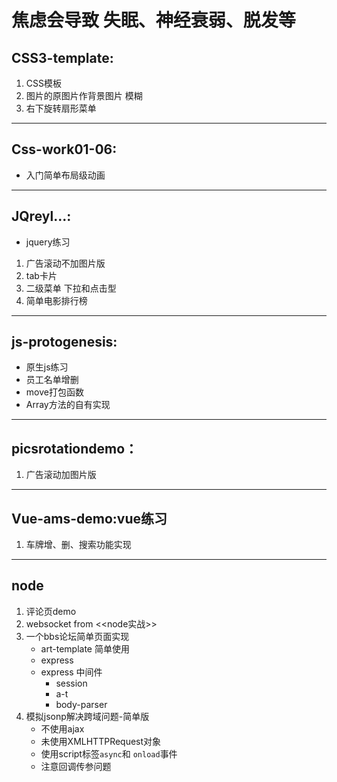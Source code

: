 # 焦虑会导致 失眠、神经衰弱、脱发等
## CSS3-template:
   1. CSS模板
   2. 图片的原图片作背景图片 模糊
   3. 右下旋转扇形菜单
---
##  Css-work01-06:
   - 入门简单布局级动画
---
## JQreyl...:
   - jquery练习
   1. 广告滚动不加图片版
   2. tab卡片
   3. 二级菜单 下拉和点击型
   4. 简单电影排行榜
---
##  js-protogenesis:
   - 原生js练习
   - 员工名单增删
   - move打包函数
   - Array方法的自有实现
---
## picsrotationdemo：
   1. 广告滚动加图片版
---
## Vue-ams-demo:vue练习
   1. 车牌增、删、搜索功能实现
---
## node
   1. 评论页demo
   2. websocket from <<node实战>>
   3. 一个bbs论坛简单页面实现
      - art-template 简单使用
      - express
      - express 中间件
         + session
         + a-t
         + body-parser
   4. 模拟jsonp解决跨域问题-简单版
      - 不使用ajax
      - 未使用XMLHTTPRequest对象
      - 使用script标签`async`和 `onload`事件
      - 注意回调传参问题
         
